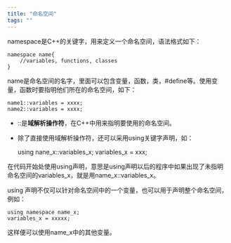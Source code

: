 ```yaml
---
title: "命名空间"
tags: ""
---
```


namespace是C++的关键字，用来定义一个命名空间，语法格式如下：

    namespace name{
        //variables, functions, classes
    }

name是命名空间的名字，里面可以包含变量，函数，类，#define等。使用变量，函数时要指明他们所在的命名空间，如下：

    name1::variables = xxxx;
    name2::variables = xxxx;

-   ::是**域解析操作符**，在C++中用来指明要使用的命名空间。
-   除了直接使用域解析操作符，还可以采用using关键字声明，如：


    using nane_x::variables_x;
    variables_x = xxx;

在代码开始处使用using声明，意思是using声明以后的程序中如果出现了未指明命名空间的variables_x，就是用name_x::variables_x。

using 声明不仅可以针对命名空间中的一个变量，也可以用于声明整个命名空间，例如：

    using namespace name_x;
    variables_x = xxxxx;

这样便可以使用name_x中的其他变量。
